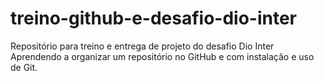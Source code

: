 # treino-github-e-desafio-dio-inter
Repositório para treino e entrega de projeto do desafio Dio Inter
Aprendendo a organizar um repositório no GitHub e com instalação e uso de Git.
